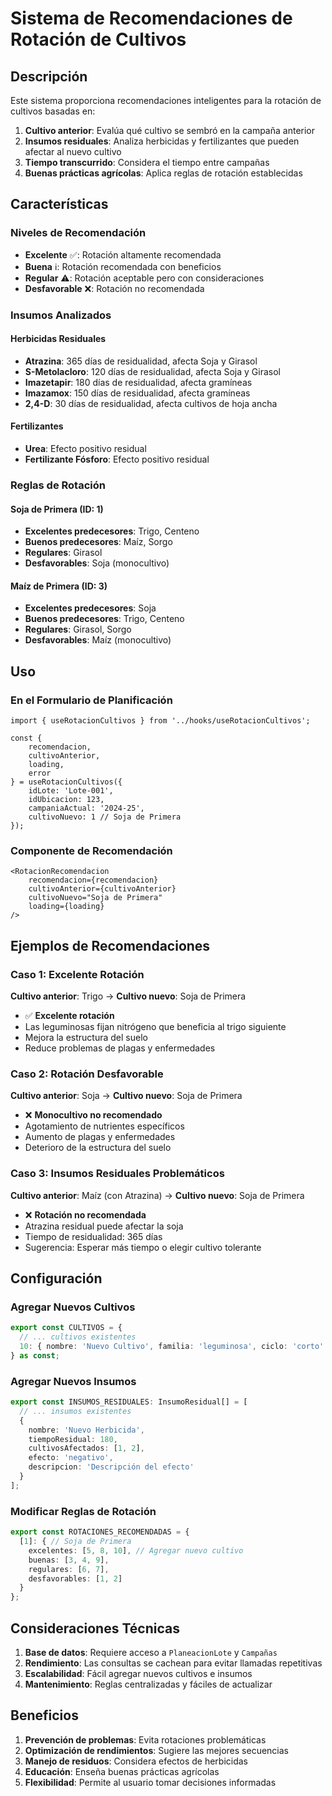 # Sistema de Recomendaciones de Rotación de Cultivos

## Descripción

Este sistema proporciona recomendaciones inteligentes para la rotación de cultivos basadas en:

1. **Cultivo anterior**: Evalúa qué cultivo se sembró en la campaña anterior
2. **Insumos residuales**: Analiza herbicidas y fertilizantes que pueden afectar al nuevo cultivo
3. **Tiempo transcurrido**: Considera el tiempo entre campañas
4. **Buenas prácticas agrícolas**: Aplica reglas de rotación establecidas

## Características

### Niveles de Recomendación

- **Excelente** ✅: Rotación altamente recomendada
- **Buena** ℹ️: Rotación recomendada con beneficios
- **Regular** ⚠️: Rotación aceptable pero con consideraciones
- **Desfavorable** ❌: Rotación no recomendada

### Insumos Analizados

#### Herbicidas Residuales
- **Atrazina**: 365 días de residualidad, afecta Soja y Girasol
- **S-Metolacloro**: 120 días de residualidad, afecta Soja y Girasol
- **Imazetapir**: 180 días de residualidad, afecta gramíneas
- **Imazamox**: 150 días de residualidad, afecta gramíneas
- **2,4-D**: 30 días de residualidad, afecta cultivos de hoja ancha

#### Fertilizantes
- **Urea**: Efecto positivo residual
- **Fertilizante Fósforo**: Efecto positivo residual

### Reglas de Rotación

#### Soja de Primera (ID: 1)
- **Excelentes predecesores**: Trigo, Centeno
- **Buenos predecesores**: Maíz, Sorgo
- **Regulares**: Girasol
- **Desfavorables**: Soja (monocultivo)

#### Maíz de Primera (ID: 3)
- **Excelentes predecesores**: Soja
- **Buenos predecesores**: Trigo, Centeno
- **Regulares**: Girasol, Sorgo
- **Desfavorables**: Maíz (monocultivo)

## Uso

### En el Formulario de Planificación

```tsx
import { useRotacionCultivos } from '../hooks/useRotacionCultivos';

const { 
    recomendacion, 
    cultivoAnterior, 
    loading, 
    error 
} = useRotacionCultivos({
    idLote: 'Lote-001',
    idUbicacion: 123,
    campaniaActual: '2024-25',
    cultivoNuevo: 1 // Soja de Primera
});
```

### Componente de Recomendación

```tsx
<RotacionRecomendacion
    recomendacion={recomendacion}
    cultivoAnterior={cultivoAnterior}
    cultivoNuevo="Soja de Primera"
    loading={loading}
/>
```

## Ejemplos de Recomendaciones

### Caso 1: Excelente Rotación
**Cultivo anterior**: Trigo → **Cultivo nuevo**: Soja de Primera
- ✅ **Excelente rotación**
- Las leguminosas fijan nitrógeno que beneficia al trigo siguiente
- Mejora la estructura del suelo
- Reduce problemas de plagas y enfermedades

### Caso 2: Rotación Desfavorable
**Cultivo anterior**: Soja → **Cultivo nuevo**: Soja de Primera
- ❌ **Monocultivo no recomendado**
- Agotamiento de nutrientes específicos
- Aumento de plagas y enfermedades
- Deterioro de la estructura del suelo

### Caso 3: Insumos Residuales Problemáticos
**Cultivo anterior**: Maíz (con Atrazina) → **Cultivo nuevo**: Soja de Primera
- ❌ **Rotación no recomendada**
- Atrazina residual puede afectar la soja
- Tiempo de residualidad: 365 días
- Sugerencia: Esperar más tiempo o elegir cultivo tolerante

## Configuración

### Agregar Nuevos Cultivos

```typescript
export const CULTIVOS = {
  // ... cultivos existentes
  10: { nombre: 'Nuevo Cultivo', familia: 'leguminosa', ciclo: 'corto' }
} as const;
```

### Agregar Nuevos Insumos

```typescript
export const INSUMOS_RESIDUALES: InsumoResidual[] = [
  // ... insumos existentes
  {
    nombre: 'Nuevo Herbicida',
    tiempoResidual: 180,
    cultivosAfectados: [1, 2],
    efecto: 'negativo',
    descripcion: 'Descripción del efecto'
  }
];
```

### Modificar Reglas de Rotación

```typescript
export const ROTACIONES_RECOMENDADAS = {
  [1]: { // Soja de Primera
    excelentes: [5, 8, 10], // Agregar nuevo cultivo
    buenas: [3, 4, 9],
    regulares: [6, 7],
    desfavorables: [1, 2]
  }
};
```

## Consideraciones Técnicas

1. **Base de datos**: Requiere acceso a `PlaneacionLote` y `Campañas`
2. **Rendimiento**: Las consultas se cachean para evitar llamadas repetitivas
3. **Escalabilidad**: Fácil agregar nuevos cultivos e insumos
4. **Mantenimiento**: Reglas centralizadas y fáciles de actualizar

## Beneficios

1. **Prevención de problemas**: Evita rotaciones problemáticas
2. **Optimización de rendimientos**: Sugiere las mejores secuencias
3. **Manejo de residuos**: Considera efectos de herbicidas
4. **Educación**: Enseña buenas prácticas agrícolas
5. **Flexibilidad**: Permite al usuario tomar decisiones informadas
